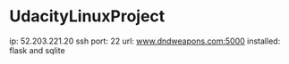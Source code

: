 # UdacityLinuxProject

ip: 52.203.221.20
ssh port: 22
url: www.dndweapons.com:5000
installed: flask and sqlite
